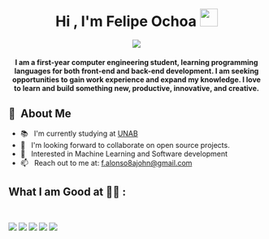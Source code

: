 <h1 align="center">Hi , I'm Felipe Ochoa <img src="https://media.giphy.com/media/hvRJCLFzcasrR4ia7z/giphy.gif" width="35"></h1>
<p align="center">
  <a href="https://github.com/DenverCoder1/readme-typing-svg"><img src="https://readme-typing-svg.herokuapp.com?lines=Computer+Science+Student;Enthusiast;Always%20learning%20new%20things&center=true&width=500&height=50"></a>
</p>

<h4 align="center">I am a first-year computer engineering student, learning programming languages for both front-end and back-end development. I am seeking opportunities to gain work experience and expand my knowledge. I love to learn and build something new, productive, innovative, and creative.</h4>

 <h2> 🌱 &nbsp;About Me </h2>
       <ul>
        <li>📚 &nbsp; I'm currently studying at <a href="https://www.unab.cl/">UNAB</a></li>
        <li>🫵 &nbsp; I'm looking forward to collaborate on open source projects. </li>
        <li>🤔 &nbsp; Interested in Machine Learning and Software development</li>
         <li>📫 &nbsp; Reach out to me at: <a href="f.alonso8ajohn@gmail.com">f.alonso8ajohn@gmail.com</a></li>
       </ul>
       <p align="center">

## What I am Good at 🧑‍💻 :

<br>

<img src="https://img.icons8.com/color/48/000000/html-5--v1.png"/> <img src="https://img.icons8.com/color/48/000000/css3.png"/> <img src="https://img.icons8.com/color/48/000000/sass.png"/> <img src="https://img.icons8.com/color/48/000000/javascript--v1.png"/> <img src="https://img.icons8.com/color/48/000000/mysql-logo.png"/>
<br>
